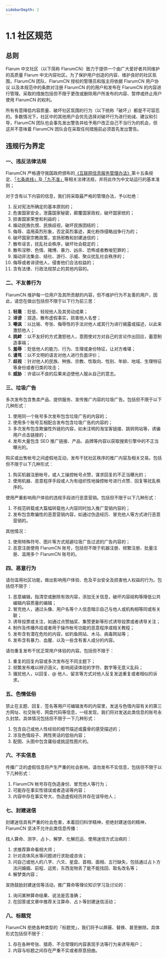 ```yaml
---
sidebarDepth: 2
---
```


# 1.1 社区规范
## 总则
Flarum 中文社区（以下简称 FlarumCN）致力于提供一个由广大爱好者共同维护的高质量 Flarum 中文内容社区。为了保护用户创造的内容、维护良好的社区氛围，FlarumCN 团队、FlarumCN 授权的管理员和版主将依据 FlarumCN 用户协议 以及本规范中的条款对注册 FlarumCN 的的用户和发布在 FlarumCN 的内容进行管理。采取的措施包括但不限于更改或删除用户所发布的内容、暂停或终止用户使用 FlarumCN 的权利。

所有有意降低内容质量、破坏社区氛围的行为（以下统称「破坏」）都是不可容忍的。多数情况下，社区中的其他用户会优先选择对破坏行为进行劝诫、建议和引导，FlarumCN 团队也会事先发出警告并给予用户改正自己不当行为的机会，但这并不意味着 FlarumCN 团队会在采取任何措施前必须首先发出警告。

## 违规行为界定

### 一、违反法律法规

FlarumCN 严格遵守我国政府颁布的[《互联网信息服务管理办法》](http://www.gov.cn/gongbao/content/2011/content_1860864.htm)第十五条规定、[「七条底线」](http://www.isc.org.cn/zxzx/xhdt/listinfo-27187.html)及[「九不准」](http://www.cac.gov.cn/2000-09/30/c_126193701.htm)等相关法律法规，并将此作为中文站运行的基本准则；

对于含有以下内容的信息，我们将采取最严格的管理办法，予以杜绝：
			
1. 反对宪法所确定的基本原则的；
2. 危害国家安全，泄露国家秘密，颠覆国家政权，破坏国家统的；
3. 损害国家荣誉和利益的；
4. 煽动民族仇恨、民族歧视，破坏民族团结的；
5. 侮辱、滥用英烈形象，否定英烈事迹，美化粉饰侵略战争行为的；
6. 破坏国家宗教政策，宣扬邪教和封建迷信的；
7. 散布谣言，扰乱社会秩序，破坏社会稳定的；
8. 散布淫秽、色情、赌博、暴力、凶杀、恐怖或者教唆犯罪的；
9. 煽动非法集会、结社、游行、示威、聚众扰乱社会秩序的；
10. 侮辱或者诽谤他人，侵害他们合法权益的；
11. 含有法律、行政法规禁止的其他内容的。

### 二、不友善行为
FlarumCN 维护每一位用户及其所贡献的内容，但不维护行为不友善的用户，因此，请您在做出包括但不限于以下行为前三思：

1. **轻蔑** ：贬低、轻视他人及其劳动成果；
2. **诽谤** ：捏造、散布虚假事实，损害他人名誉；
3. **嘲讽** ：以比喻、夸张、侮辱性的手法对他人或其行为进行揭露或描述，以此来激怒他人；
4. **挑衅** ：以不友好的方式激怒他人，意图使对方对自己的言论作出回应，蓄意制造事端；
5. **羞辱** ：贬低他人的能力、行为、生理或身份特征，让对方难堪；
6. **谩骂** ：以不文明的语言对他人进行负面评价；
7. **歧视** ：针对他人的民族、种族、宗教、性取向、性别、年龄、地域、生理特征等身份或者归类的攻击；
8. **威胁** ：许诺以不良的后果来迫使他人服从自己的意志。

### 三、垃圾广告
多次发布包含售卖产品、提供服务、宣传推广内容的垃圾广告。包括但不限于以下几种形式：

1. 使用同一个账号多次发布包含垃圾广告的内容的；
2. 使用多个账号互相配合发布包含垃圾广告的内容的；
3. 多次发布包含欺骗性外链的内容，如未注明的淘宝客链接、跳转网站等，诱骗用户点击链接的；
4. 发布大量包含 SEO 推广链接、产品、品牌等内容以获取搜索引擎中的不正当曝光的。

购买或出售帐号之间虚假地互动，发布干扰社区秩序的推广内容及相关交易。包括但不限于以下几种形式：

1. 购买机器注册帐号，或人工操控帐号点赞，谋求回复的不正当曝光的；
2. 使用机器、恶意程序手段或人为有组织性地操控帐号进行点赞、回复等扰乱秩序的。

使用严重影响用户体验的违规手段进行恶意营销。包括但不限于以下几种形式：

1. 不规范转载或大篇幅转载他人内容同时加入推广营销内容的；
2. 发布包含欺骗性的恶意营销内容，如通过伪造经历、冒充他人等方式进行恶意营销的。

其他情况：
1. 使用特殊符号、图片等方式规避垃圾广告过滤的广告内容的；
2. 恶意注册使用 FlarumCN 账号，包括但不限于机器注册、频繁注册、批量注册、滥用多个 FlarumCN 账号的。

### 四、恶意行为
请勿滥用社区功能，做出影响用户体验、危及平台安全及损害他人权益的行为。包括但不限于：

1. 恶意编辑，指清空或删除有效内容，添加无关信息，破坏内容结构等降低公共编辑内容质量的编辑；
2. 冒充他人，通过头像、用户名等个人信息暗示自己与他人或机构相等同或有关联；
3. 诱导投票或关注，如通过点赞抽奖、集赞更新等形式诱导投票或者诱导关注；
4. 制作及传播外挂或者用于操作帐号功能的恶意程序或相关教程；
5. 发布含有潜在危险的内容，如钓鱼网站、木马、病毒网站等；
6. 发布含有暴力、血腥、以及一些含有害人成分的内容。

请勿重复发布干扰正常用户体验的内容。包括但不限于：
1. 重复的回复内容或多次发布在不同主题下；
2. 频繁发布难以辨识涵义，影响阅读体验的字符、数字等无意义乱码；
3. 骚扰他人，以回复、@ 他人、留言等方式对他人反复发送重复或者相似的诉求。

### 五、色情低俗	
禁止在主题、回复、签名等用户可编辑发布的内容里，发送与色情内容有关的第三方网址、社交账号、网盘代码等信息，一经发现，我们将对发送此类信息的账号永久封禁。具体情况包括但不限于一下几种形式：

1. 包含自己或他人性经验的细节描述或露骨的感受描述的；
2. 涉及色情段子、两性笑话的低俗内容；
3. 配图、头图中包含庸俗或挑逗性图片的。

### 六、不实信息
传播广泛的虚假信息将产生严重的社会影响，请勿发布不实信息，包括但不限于以下几种形式：

1. FlarumCN 帐号存在伪造身份、冒充他人等行为；
2. 可能存在事实性错误或者造谣等内容；
3. 内容中存在事实夸大、伪造虚假经历并存在误导他人；

### 七、封建迷信

封建迷信具有严重的社会危害，本着回归科学精神，拒绝封建迷信的精神，FlarumCN 坚决不允许此类信息传播：

找人算命、测字、占卜、解梦、化解厄运、使用迷信方式治病的：
1. 求推荐算命看相大师；
2. 针对具体风水等问题进行求助或咨询；
3. 问自己或他人的八字、六爻、星盘、首相、面相、五行缺失，包括通过占卜方法问婚姻、前程、运势，东西宠物丢了能不能找回、取名改名等；
4. 解梦类内容；

宣扬鼓励封建迷信等活动，推广算命等理论知识学习及讨论的：
1. 询问某种算命结果、说法是否准确；
2. 在回答或文章中推荐关注算命、占卜等封建迷信活动；

### 八、标题党
FlarumCN 拒绝各种类型的「标题党」，我们将予以屏蔽、替换、甚至删除。具体形式包括但不限于：

1. 存在各种夸张、猎奇、不合常理的内容表现手法等行为来诱导用户；
2. 内容与标题之间存在严重不实或者原意扭曲。